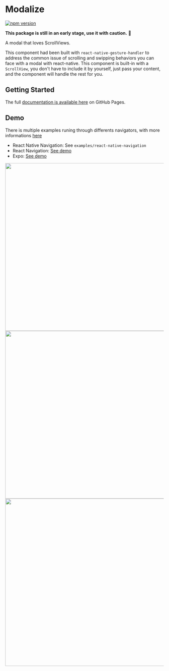 # Modalize

[![npm version](https://badge.fury.io/js/react-native-modalize.svg)](https://badge.fury.io/js/react-native-modalize)

**This package is still in an early stage, use it with caution.** 🖖

A modal that loves ScrollViews.

This component had been built with `react-native-gesture-handler` to address the common issue of scrolling and swipping behaviors you can face with a modal with react-native. This component is built-in with a `ScrollView`, you don't have to include it by yourself, just pass your content, and the component will handle the rest for you.

## Getting Started

The full [documentation is available here](https://jeremybarbet.github.io/react-native-modalize) on GitHub Pages.

## Demo

There is multiple examples runing through differents navigators, with more informations [here](https://jeremybarbet.github.io/react-native-modalize/#/EXAMPLES.md)

- React Native Navigation: See `examples/react-native-navigation`
- React Navigation: [See demo](https://expo.io/@jeremdsgn/modalize-react-navigation)
- Expo: [See demo](https://expo.io/@jeremdsgn/modalize-expo)

<p align="left">
  <img src="https://user-images.githubusercontent.com/937328/48359862-ca19bc80-e695-11e8-9e66-6ed182f3dd87.gif" height="532" />
  <img src="https://user-images.githubusercontent.com/937328/48358611-07307f80-e693-11e8-852d-a14200005b30.gif" height="532" />
  <img src="https://user-images.githubusercontent.com/937328/48358629-0dbef700-e693-11e8-8281-f86e280db7ac.gif" height="531" />
</p>
